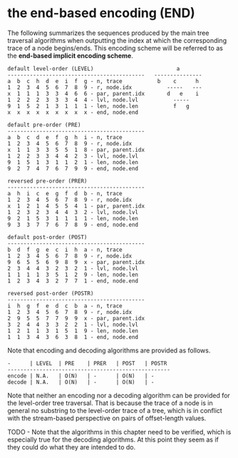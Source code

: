 
<!-- ======================================================================= -->
# the end-based encoding (END)

The following summarizes the sequences produced by the main tree traversal
algorithms when outputting the index at which the corresponding trace of
a node begins/ends. This encoding scheme will be referred to as the
**end-based implicit encoding scheme**.

```
default level-order (LEVEL)                          a
-------------------------------------------   ---------------
a  b  c  h  d  e  i  f  g - n, trace           b    c      h
1  2  3  4  5  6  7  8  9 - r, node.idx           -----   ---
x  1  1  1  3  3  4  6  6 - par, parent.idx       d   e    i
1  2  2  2  3  3  3  4  4 - lvl, node.lvl           -----
9  1  5  2  1  3  1  1  1 - len, node.len           f   g
x  x  x  x  x  x  x  x  x - end, node.end

default pre-order (PRE)
-------------------------------------------
a  b  c  d  e  f  g  h  i - n, trace
1  2  3  4  5  6  7  8  9 - r, node.idx
x  1  1  3  3  5  5  1  8 - par, parent.idx
1  2  2  3  3  4  4  2  3 - lvl, node.lvl
9  1  5  1  3  1  1  2  1 - len, node.len
9  2  7  4  7  6  7  9  9 - end, node.end

reversed pre-order (PRER)
-------------------------------------------
a  h  i  c  e  g  f  d  b - n, trace
1  2  3  4  5  6  7  8  9 - r, node.idx
x  1  2  1  4  5  5  4  1 - par, parent.idx
1  2  3  2  3  4  4  3  2 - lvl, node.lvl
9  2  1  5  3  1  1  1  1 - len, node.len
9  3  3  7  7  6  7  8  9 - end, node.end

default post-order (POST)
-------------------------------------------
b  d  f  g  e  c  i  h  a - n, trace
1  2  3  4  5  6  7  8  9 - r, node.idx
9  6  5  5  6  9  8  9  x - par, parent.idx
2  3  4  4  3  2  3  2  1 - lvl, node.lvl
1  1  1  1  3  5  1  2  9 - len, node.len
1  2  3  4  3  2  7  7  1 - end, node.end

reversed post-order (POSTR)
-------------------------------------------
i  h  g  f  e  d  c  b  a - n, trace
1  2  3  4  5  6  7  8  9 - r, node.idx
2  9  5  5  7  7  9  9  x - par, parent.idx
3  2  4  4  3  3  2  2  1 - lvl, node.lvl
1  2  1  1  3  1  5  1  9 - len, node.len
1  1  3  4  3  6  3  8  1 - end, node.end
```

Note that encoding and decoding algorithms are provided as follows.

```
-      | LEVEL  | PRE    | PRER   | POST   | POSTR
---------------------------------------------------
encode | N.A.   | O(N)   | -      | O(N)   | -
decode | N.A.   | O(N)   | -      | O(N)   | -
```

Note that neither an encoding nor a decoding algorithm can be provided for
the level-order tree traversal. That is because the trace of a node is in
general no substring to the level-order trace of a tree, which is in conflict
with the stream-based perspective on pairs of offset-length values.

TODO - Note that the algorithms in this chapter need to be verified, which
is especially true for the decoding algorithms. At this point they seem as
if they could do what they are intended to do.
